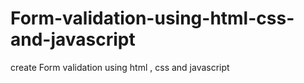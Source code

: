 # Form-validation-using-html-css-and-javascript
create Form validation using html , css and javascript
